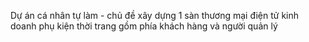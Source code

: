 Dự án cá nhân tự làm - chủ đề xây dựng 1 sàn thương mại điện tử kinh doanh phụ kiện thời trang gồm phía khách hàng và người quản lý
